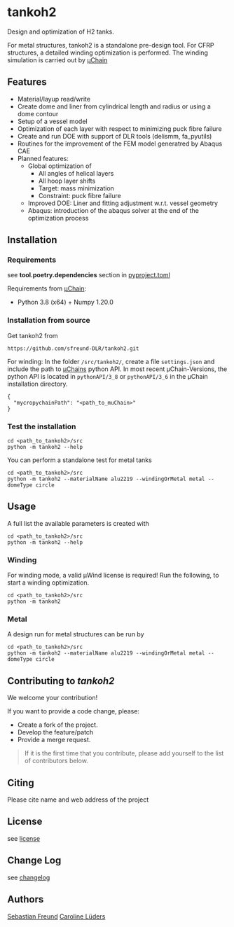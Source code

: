 # tankoh2
Design and optimization of H2 tanks. 

For metal structures, tankoh2 is a standalone pre-design tool. 
For CFRP structures, a detailed winding optimization is performed. 
The winding simulation is carried out by [µChain](https://www.mefex.de/software/)

## Features 

- Material/layup read/write
- Create dome and liner from cylindrical length and radius or using a dome contour
- Setup of a vessel model
- Optimization of each layer with respect to minimizing puck fibre failure
- Create and run DOE with support of DLR tools (delismm, fa_pyutils)
- Routines for the improvement of the FEM model generatred by Abaqus CAE
- Planned features:
  - Global optimization of 
    - All angles of helical layers
    - All hoop layer shifts
    - Target: mass minimization
    - Constraint: puck fibre failure
  - Improved DOE: Liner and fitting adjustment w.r.t. vessel geometry
  - Abaqus: introduction of the abaqus solver at the end of the optimization process

## Installation

### Requirements

see **tool.poetry.dependencies** section in [pyproject.toml](pyproject.toml)

Requirements from [µChain](https://www.mefex.de/software/):
- Python 3.8 (x64) + Numpy 1.20.0

### Installation from source
Get tankoh2 from 

```
https://github.com/sfreund-DLR/tankoh2.git
```

For winding: In the folder `/src/tankoh2/`, create a file `settings.json`
and include the path to [µChains](https://www.mefex.de/software/) python API. 
In most recent µChain-Versions, the python API is located in `pythonAPI/3_8` or
`pythonAPI/3_6` in the µChain installation directory.

```
{
  "mycropychainPath": "<path_to_muChain>"
}
```

### Test the installation

```
cd <path_to_tankoh2>/src
python -m tankoh2 --help
```

You can perform a standalone test for metal tanks

```
cd <path_to_tankoh2>/src
python -m tankoh2 --materialName alu2219 --windingOrMetal metal --domeType circle
```

## Usage
A full list the available parameters is created with 

```
cd <path_to_tankoh2>/src
python -m tankoh2 --help
```

### Winding

For winding mode, a valid µWind license is required!
Run the following, to start a winding optimization.

```
cd <path_to_tankoh2>/src
python -m tankoh2
```

### Metal

A design run for metal structures can be run by

```
cd <path_to_tankoh2>/src
python -m tankoh2 --materialName alu2219 --windingOrMetal metal --domeType circle
```


## Contributing to _tankoh2_

We welcome your contribution!

If you want to provide a code change, please:

* Create a fork of the project.
* Develop the feature/patch
* Provide a merge request.

> If it is the first time that you contribute, please add yourself to the list
> of contributors below.


## Citing

Please cite name and web address of the project

## License

see [license](LICENSE.md)

## Change Log

see [changelog](changelog.md)

## Authors

[Sebastian Freund](mailto:sebastian.freund@dlr.de)
[Caroline Lüders](mailto:caroline.lueders@dlr.de)




